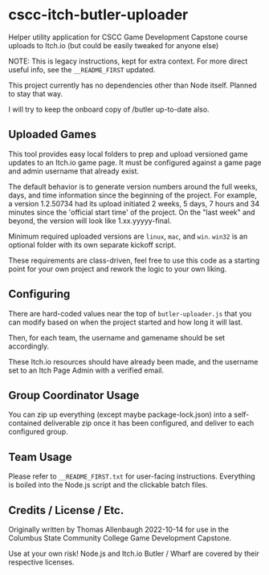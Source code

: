 # cscc-itch-butler-uploader

Helper utility application for CSCC Game Development Capstone course uploads to Itch.io (but could be easily tweaked for anyone else)

NOTE: This is legacy instructions, kept for extra context. For more direct useful info, see the `__README_FIRST` updated.

This project currently has no dependencies other than Node itself. Planned to stay that way.

I will try to keep the onboard copy of /butler up-to-date also.

## Uploaded Games

This tool provides easy local folders to prep and upload versioned game updates to an Itch.io game page. It must be configured against a game page and admin username that already exist.

The default behavior is to generate version numbers around the full weeks, days, and time information since the beginning of the project. For example, a version 1.2.50734 had its upload initiated 2 weeks, 5 days, 7 hours and 34 minutes since the 'official start time' of the project. On the "last week" and beyond, the version will look like 1.xx.yyyyy-final.

Minimum required uploaded versions are `linux`, `mac`, and `win`. `win32` is an optional folder with its own separate kickoff script.

These requirements are class-driven, feel free to use this code as a starting point for your own project and rework the logic to your own liking.

## Configuring

There are hard-coded values near the top of `butler-uploader.js` that you can modify based on when the project started and how long it will last.

Then, for each team, the username and gamename should be set accordingly.

These Itch.io resources should have already been made, and the username set to an Itch Page Admin with a verified email.

## Group Coordinator Usage

You can zip up everything (except maybe package-lock.json) into a self-contained deliverable zip once it has been configured, and deliver to each configured group.

## Team Usage

Please refer to `__README_FIRST.txt` for user-facing instructions. Everything is boiled into the Node.js script and the clickable batch files.

## Credits / License / Etc.

Originally written by Thomas Allenbaugh 2022-10-14 for use in the Columbus State Community College Game Development Capstone.

Use at your own risk! Node.js and Itch.io Butler / Wharf are covered by their respective licenses.
